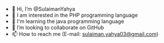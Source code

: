 - 👋 Hi, I’m @SulaimanYahya
- 👀 I am interested in the PHP programming language
- 🌱 I'm learning the java programming language
- 💞️ I’m looking to collaborate on GitHub
- 📫 How to reach me (E-mail: sulaiman.yahya03@gmail.com)
